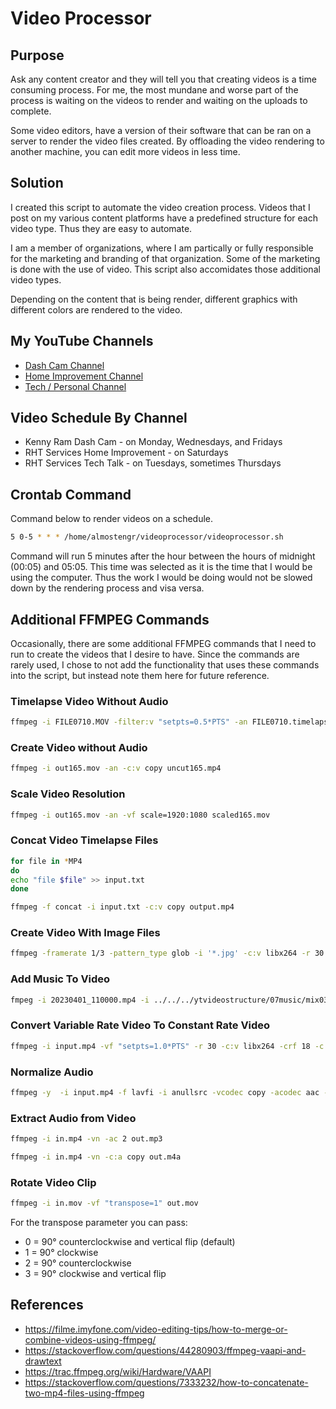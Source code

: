 # Video Processor

## Purpose

Ask any content creator and they will tell you that creating videos is a time consuming process.
For me, the most mundane and worse part of the process is waiting on the videos to render and waiting on
the uploads to complete.

Some video editors, have a version of their software that can be ran on a server to render the video files
created. By offloading the video rendering to another machine, you can edit more videos in less time.

## Solution

I created this script to automate the video creation process. Videos that I post on my various content
platforms have a predefined structure for each video type. Thus they are easy to automate. 

I am a member of organizations, where I am partically or fully responsible for the marketing and 
branding of that organization. Some of the marketing is done with the use of video. This script also 
accomidates those additional video types.

Depending on the content that is being render, different graphics with different colors are rendered 
to the video.

## My YouTube Channels

* [Dash Cam Channel](https://www.youtube.com/channel/UCB7rvymUaUbbig3skv2zvCQ?sub_confirmation=1)
* [Home Improvement Channel](https://www.youtube.com/channel/UC4HCouBLtXD1j1U_17aBqig?sub_confirmation=1)
* [Tech / Personal Channel](http://www.youtube.com/channel/UC4xp-TEEIAL-4XtMVvfRaQw?sub_confirmation=1)

## Video Schedule By Channel

* Kenny Ram Dash Cam - on Monday, Wednesdays, and Fridays
* RHT Services Home Improvement - on Saturdays
* RHT Services Tech Talk - on Tuesdays, sometimes Thursdays


## Crontab Command

Command below to render videos on a schedule.

```bash
5 0-5 * * * /home/almostengr/videoprocessor/videoprocessor.sh
```

Command will run 5 minutes after the hour between the hours of midnight (00:05) and 05:05. This time was selected
as it is the time that I would be using the computer. Thus the work I would be doing would not be slowed
down by the rendering process and visa versa.

## Additional FFMPEG Commands

Occasionally, there are some additional FFMPEG commands that I need to run to create the videos
that I desire to have. Since the commands are rarely used, I chose to not add the functionality
that uses these commands into the script, but instead note them here for future reference.

### Timelapse Video Without Audio

```bash
ffmpeg -i FILE0710.MOV -filter:v "setpts=0.5*PTS" -an FILE0710.timelapse.MOV
```

### Create Video without Audio

```bash
ffmpeg -i out165.mov -an -c:v copy uncut165.mp4
```

### Scale Video Resolution

```bash
ffmpeg -i out165.mov -an -vf scale=1920:1080 scaled165.mov
```

### Concat Video Timelapse Files

```bash
for file in *MP4
do
echo "file $file" >> input.txt
done

ffmpeg -f concat -i input.txt -c:v copy output.mp4
```

### Create Video With Image Files

```bash
ffmpeg -framerate 1/3 -pattern_type glob -i '*.jpg' -c:v libx264 -r 30 -pix_fmt yuv420p output.mp4
```

### Add Music To Video

```bash
fmpeg -i 20230401_110000.mp4 -i ../../../ytvideostructure/07music/mix03.mp3 -shortest -c:v copy -c:a copy -map 0:v:0 -map 1:a:0 output.mp4
```

### Convert Variable Rate Video To Constant Rate Video

```bash
ffmpeg -i input.mp4 -vf "setpts=1.0*PTS" -r 30 -c:v libx264 -crf 18 -c:a aac -b:a 192k output.mp4
```

### Normalize Audio

```bash
ffmpeg -y  -i input.mp4 -f lavfi -i anullsrc -vcodec copy -acodec aac -shortest output.mp3
```

### Extract Audio from Video

```bash
ffmpeg -i in.mp4 -vn -ac 2 out.mp3
```

```bash
ffmpeg -i in.mp4 -vn -c:a copy out.m4a
```

### Rotate Video Clip

```bash
ffmpeg -i in.mov -vf "transpose=1" out.mov
```

For the transpose parameter you can pass:

* 0 = 90° counterclockwise and vertical flip (default)
* 1 = 90° clockwise
* 2 = 90° counterclockwise
* 3 = 90° clockwise and vertical flip

## References

* https://filme.imyfone.com/video-editing-tips/how-to-merge-or-combine-videos-using-ffmpeg/
* https://stackoverflow.com/questions/44280903/ffmpeg-vaapi-and-drawtext
* https://trac.ffmpeg.org/wiki/Hardware/VAAPI
* https://stackoverflow.com/questions/7333232/how-to-concatenate-two-mp4-files-using-ffmpeg
